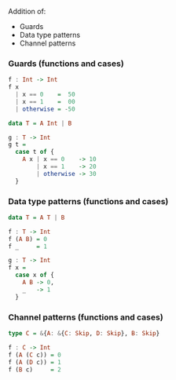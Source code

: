 Addition of:
- Guards
- Data type patterns
- Channel patterns

### Guards (functions and cases)
```haskell
f : Int -> Int
f x
  | x == 0    =  50
  | x == 1    =  00
  | otherwise = -50

data T = A Int | B

g : T -> Int
g t =
  case t of {
    A x | x == 0    -> 10
        | x == 1    -> 20
        | otherwise -> 30
  }
```

### Data type patterns (functions and cases)
```haskell
data T = A T | B

f : T -> Int
f (A B) = 0
f _     = 1

g : T -> Int
f x =
  case x of {
    A B -> 0,
    _   -> 1
  }
```

### Channel patterns (functions and cases)
```haskell
type C = &{A: &{C: Skip, D: Skip}, B: Skip}

f : C -> Int
f (A (C c)) = 0
f (A (D c)) = 1
f (B c)     = 2

```